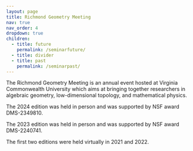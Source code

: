 ```yaml
---
layout: page
title: Richmond Geometry Meeting
nav: true
nav_order: 4
dropdown: true
children:
  - title: future
    permalink: /seminarfuture/
  - title: divider
  - title: past
    permalink: /seminarpast/
---
```


The Richmond Geometry Meeting is an annual event hosted at Virginia Commonwealth University which aims at bringing together researchers in algebraic geometry, low-dimensional topology, and mathematical physics.

The 2024 edition was held in person and was supported by NSF award DMS-2349810.

The 2023 edition was held in person and was supported by NSF award DMS-2240741.

The first two editions were held virtually in 2021 and 2022. 
